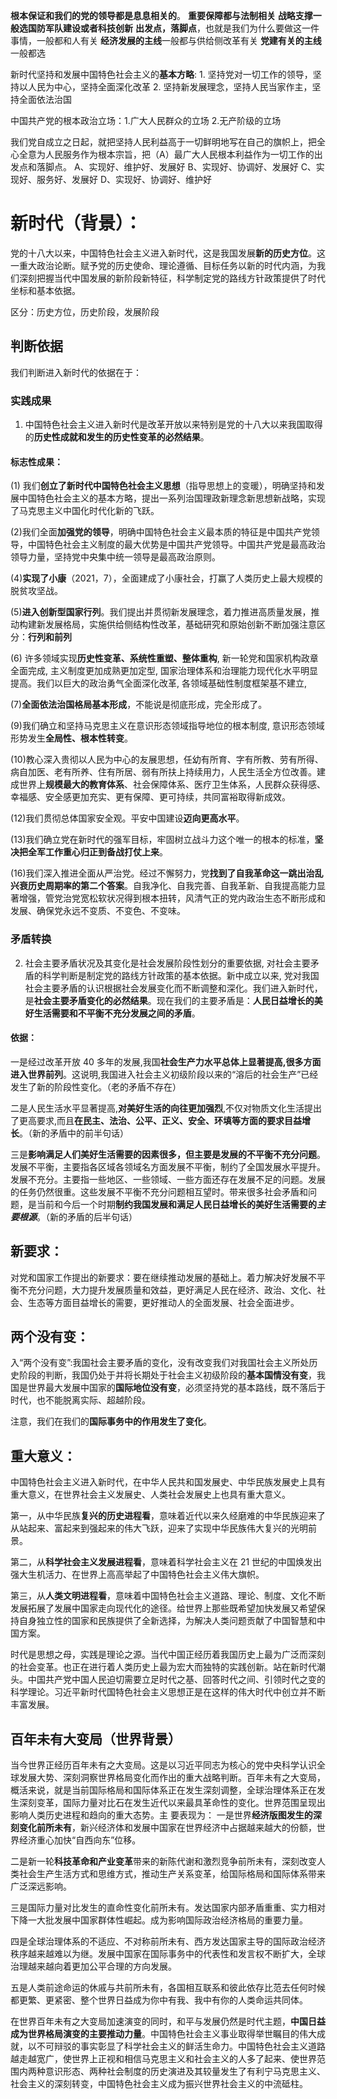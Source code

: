 **根本保证和我们的党的领导都是息息相关的**。
**重要保障都与法制相关**
**战略支撑一般选国防军队建设或者科技创新**
**出发点，落脚点**，也就是我们为什么要做这一件事情，一般都和人有关
**经济发展的主线**一般都与供给侧改革有关
**党建有关的主线**一般都选

新时代坚持和发展中国特色社会主义的**基本方略**: 1. 坚持党对一切工作的领导，坚持以人民为中心，坚持全面深化改革 2. 坚持新发展理念，坚持人民当家作主，坚持全面依法治国

中国共产党的根本政治立场：1.广大人民群众的立场 2.无产阶级的立场

我们党自成立之日起，就把坚持人民利益高于一切鲜明地写在自己的旗帜上，把全心全意为人民服务作为根本宗旨，把（A）最广大人民根本利益作为一切工作的出发点和落脚点。
A、实现好、维护好、发展好
B、实现好、协调好、发展好
C、实现好、服务好、发展好
D、实现好、协调好、维护好



# 新时代（背景）：
党的十八大以来，中国特色社会主义进入新时代，这是我国发展**新的历史方位**。这一重大政治论断。赋予党的历史使命、理论遵循、目标任务以新的时代内涵，为我们深刻把握当代中国发展的新阶段新特征，科学制定党的路线方针政策提供了时代坐标和基本依据。

区分：历史方位，历史阶段，发展阶段
## 判断依据
我们判断进入新时代的依据在于：
### 实践成果
1. 中国特色社会主义进入新时代是改革开放以来特别是党的十八大以来我国取得的**历史性成就和发生的历史性变革的必然结果**。
#### 标志性成果：
(1) 我们**创立了新时代中国特色社会主义思想**（指导思想上的变暖），明确坚持和发展中国特色社会主义的基本方略，提出一系列治国理政新理念新思想新战略，实现了马克思主义中国化时代化新的飞跃。

(2)我们全面**加强党的领导**，明确中国特色社会主义最本质的特征是中国共产党领导，中国特色社会主义制度的最大优势是中国共产党领导。中国共产党是最高政治领导力量，坚持党中央集中统一领导是最高政治原则。

(4)**实现了小康**（2021，7），全面建成了小康社会，打赢了人类历史上最大规模的脱贫攻坚战。

(5)**进入创新型国家行列**。我们提出并贯彻新发展理念，着力推进高质量发展，推动构建新发展格局，实施供给侧结构性改革，基础研究和原始创新不断加强注意区分：**行列和前列**

(6) 许多领域实现**历史性变革、系统性重塑、整体重构**, 新一轮党和国家机构政章全面完成, 主义制度更加成熟更加定型, 国家治理体系和治理能力现代化水平明显提高。我们以巨大的政治勇气全面深化改革, 各领域基础性制度框架基不建立, 

(7)**全面依法治国格局基本形成**，不能说是彻底形成，完全形成了。

(9)我们确立和坚持马克思主义在意识形态领域指导地位的根本制度, 意识形态领域形势发生**全局性、根本性转变**。

(10)教心深入贵彻以人民为中心的友展思想，任幼有所育、字有所教、劳有所得、病自加医、老有所养、住有所居、弱有所扶上持续用力，人民生活全方位改善。建成世界上**规模最大的教育体系**、社会保障体系、医疗卫生体系，人民群众获得感、幸福感、安全感更加充实、更有保障、更可持续，共同富裕取得新成效。

(12)我们贯彻总体国家安全观。平安中国建设**迈向更高水平**。

(13)我们确立党在新时代的强军目标，牢固树立战斗力这个唯一的根本的标准，**坚决把全军工作重心归正到备战打仗上来**。

(16)我们深入推进全面从严治党。经过不懈努力，党**找到了自我革命这一跳出治乱兴衰历史周期率的第二个答案**。自我净化、自我完善、自我革新、自我提高能力显著增强，管党治党宽松软状况得到根本扭转，风清气正的党内政治生态不断形成和发展、确保党永远不变质、不变色、不变味。

### 矛盾转换
2. 社会主要矛盾状况及其变化是社会发展阶段性划分的重要依据, 对社会主要矛盾的科学判断是制定党的路线方针政策的基本依据。新中成立以来, 党对我国社会主要矛盾的认识根据社会发展变化而不断调整和深化。我们进入新时代，是**社会主要矛盾变化的必然结果**。现在我们的主要矛盾是：**人民日益增长的美好生活需要和不平衡不充分发展之间的矛盾**。
#### 依据：
一是经过改革开放 40 多年的发展,我国**社会生产力水平总体上显著提高,很多方面进入世界前列**。这说明,我国进入社会主义初级阶段以来的“溶后的社会生产”已经发生了新的阶段性变化。（老的矛盾不存在）

二是人民生活水平显著提高,**对美好生活的向往更加强烈**,不仅对物质文化生活提出了更高要求,而且**在民主、法治、公平、正义、安全、环填等方面的要求目益增长**。（新的矛盾中的前半句话）

三是**影响满足人们美好生活需要的因素很多，但主要是发展的不平衡不充分问题**。发展不平衡，主要指各区域各领域名方面发展不平衡，制约了全国发展水平提升。发展不充分。主要指一些地区、一些领域、一些方面还存在发展不足的问题。发展的任务仍然很重。这些发展不平衡不充分问题相互望时。带来很多社会矛盾和问题，是当前和今后一个时期**制约我国发展和满足人民日益增长的美好生活需要的*主要根源***。（新的矛盾的后半句话）

## 新要求：
对党和国家工作提出的新要求：要在继续推动发展的基础上。着力解决好发展不平衡不充分问题，大力提升发展质量和效益，更好满足人民在经济、政治、文化、社会、生态等方面目益增长的需要，更好推动人的全面发展、社会全面进步。

## 两个没有变：
入“两个没有变”:我国社会主要矛盾的变化，没有改变我们对我国社会主义所处历史阶段的判断，我国仍处于并将长期处于社会主义初级阶段的**基本国情没有变**，我国是世界最大发展中国家的**国际地位没有变**，必须坚持党的基本路线，既不落后于时代，也不能脱离实际、超越阶段。

注意，我们在我们的**国际事务中的作用发生了变化**。

## 重大意义：
中国特色社会主义进入新时代，在中华人民共和国发展史、中华民族发展史上具有重大意义，在世界社会主义发展史、人类社会发展史上也具有重大意义。

第一，从中华民族**复兴的历史进程看**，意味着近代以来久经磨难的中华民族迎来了从站起来、富起来到强起来的伟大飞跃，迎来了实现中华民族伟大复兴的光明前景。

第二，从**科学社会主义发展进程看**，意味着科学社会主义在 21 世纪的中国焕发出强大生机活力、在世界上高高举起了中国特色社会主义伟大旗帜。

第三，从**人类文明进程看**，意味着中国特色社会主义道路、理论、制度、文化不断发展拓展了发展中国家走向现代化的途径。给世界上那些既希望加快发展又希望保持自身独立性的国家和民族提供了全新选择，为解决人类问题贡献了中国智慧和中国方案。

时代是思想之母，实践是理论之源。当代中国正经历着我国历史上最为广泛而深刻的社会变革。也正在进行着人类历史上最为宏大而独特的实践创新。站在新时代潮头。中国共产党中国人民迫切需要立足时代之基、回答时代之间、引领时代之变的科学理论。习近平新时代国特色社会主义思想正是在这样的伟大时代中创立并不断丰富发展。

## 百年未有大变局（世界背景）
当今世界正经历百年未有之大变局。这是以习近平同志为核心的党中央科学认识全球发展大势、深刻洞察世界格局变化而作出的重大战略判断。百年未有之大变局，概活来说，就是当前国际格局和国际体系正在发生深刻调整，全球治理体系正在发生深刻变革，国际力量对比石在发生近代以来最具革命性的变化。世界范围呈现出影响人类历史进程和趋向的重大态势。主
要表现为：
一是世界**经济版图发生的深刻变化前所未有**，新兴经济体和发展中国家在世界经济中占据越来越大的份额，世界经济重心加快“自西向东”位移。

二是新一轮**科技革命和产业变革**带来的新陈代谢和激烈竞争前所未有，深刻改变人类社会生产生活方式和思维方式，推动生产关系变革，给国际格局和国际体系带来广泛深远影响。

三是国际力量对比发生的直命性变化前所未有。发达国家内部矛盾重重、实力相对下降一大批发展中国家群体性崛起。成为影响国际政治经济格局的重要力量。

四是全球治理体系的不适应、不对称前所未有、西方发达国家主导的国际政治经济秩序越来越难以为继。发展中国家在国际事务中的代表性和发言权不断扩大，全球治理越来越向着更加公平合理的方向发展。

五是人类前途命运的休戚与共前所未有，各国相互联系和彼此依存比范去任何时候都更繁、更紧密、整个世界日益成为你中有我、我中有你的人类命运共同体。

在世界百年未有之大变局加速演变的同时，和平与发展仍然是时代主题，**中国日益成为世界格局演变的主要推动力量**。中国特色社会主义事业取得举世瞩目的伟大成就，以不可辩驳的事实彰显了科学社会主义的鲜活生命力。中国特色社会主义道路越走越宽广，使世界上正视和相信马克思主义和社会主义的人多了起来、使世界范围内两种意识形态、两种社会制度的历史演进及其较量发生了有利宁马克思主义、社会主义的深刻转变，中国特色社会主义成为振兴世界社会主义的中流砥柱。